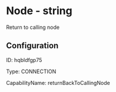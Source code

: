 # Node - string 
Return to calling node
## Configuration
ID:  hqbldfgp75

Type: CONNECTION 

CapabilityName: returnBackToCallingNode






